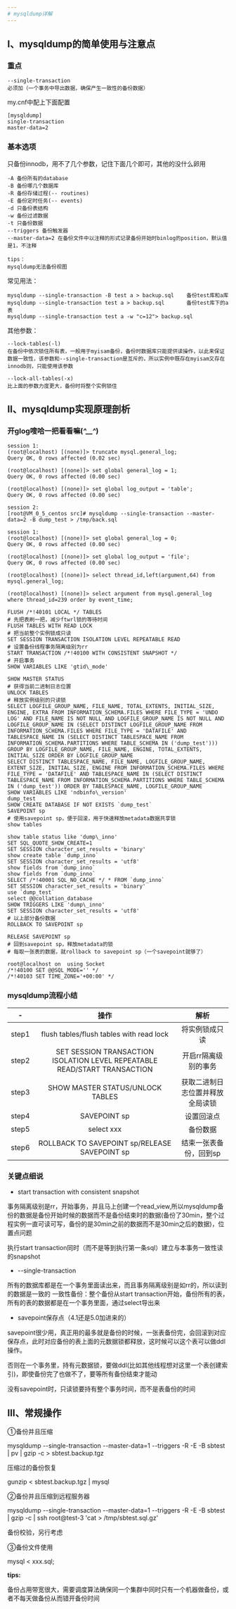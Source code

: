 ```yaml
---
# mysqldump详解
---
```


## Ⅰ、mysqldump的简单使用与注意点

### 重点
```
--single-transaction 
必须加（一个事务中导出数据，确保产生一致性的备份数据）
```

my.cnf中配上下面配置
```
[mysqldump]
single-transaction
master-data=2
```

### 基本选项
只备份innodb，用不了几个参数，记住下面几个即可，其他的没什么卵用
```
-A 备份所有的database
-B 备份哪几个数据库
-R 备份存储过程(-- routines)
-E 备份定时任务(-- events)
-d 只备份表结构
-w 备份过滤数据
-t 只备份数据
--triggers 备份触发器
--master-data=2 在备份文件中以注释的形式记录备份开始时binlog的position，默认值是1，不注释

tips：
mysqldump无法备份视图
```

常见用法：
```
mysqldump --single-transaction -B test a > backup.sql    备份test库和a库
mysqldump --single-transaction test a > backup.sql       备份test库下的a表
mysqldump --single-transaction test a -w "c=12"> backup.sql
```

其他参数：
```
--lock-tables(-l)
在备份中依次锁住所有表，一般用于myisam备份，备份时数据库只能提供读操作，以此来保证数据一致性，该参数和--single-transaction是互斥的，所以实例中既存在myisam又存在innodb则，只能使用该参数

--lock-all-tables(-x)
比上面的参数力度更大，备份时将整个实例锁住
```

## Ⅱ、mysqldump实现原理剖析

### 开glog嗖哈一把看看嘛(*^__^*) 
```
session 1:
(root@localhost) [(none)]> truncate mysql.general_log;
Query OK, 0 rows affected (0.02 sec)

(root@localhost) [(none)]> set global general_log = 1;
Query OK, 0 rows affected (0.00 sec)

(root@localhost) [(none)]> set global log_output = 'table';
Query OK, 0 rows affected (0.00 sec)

session 2:
[root@VM_0_5_centos src]# mysqldump --single-transaction --master-data=2 -B dump_test > /tmp/back.sql

session 1:
(root@localhost) [(none)]> set global general_log = 0;
Query OK, 0 rows affected (0.00 sec)

(root@localhost) [(none)]> set global log_output = 'file';
Query OK, 0 rows affected (0.00 sec)

(root@localhost) [(none)]> select thread_id,left(argument,64) from mysql.general_log;

(root@localhost) [(none)]> select argument from mysql.general_log where thread_id=239 order by event_time;

FLUSH /*!40101 LOCAL */ TABLES
# 先把表刷一把，减少ftwrl锁的等待时间
FLUSH TABLES WITH READ LOCK
# 把当前整个实例锁成只读
SET SESSION TRANSACTION ISOLATION LEVEL REPEATABLE READ
# 设置备份线程事务隔离级别为rr
START TRANSACTION /*!40100 WITH CONSISTENT SNAPSHOT */
# 开启事务
SHOW VARIABLES LIKE 'gtid\_mode'                                                                     
SHOW MASTER STATUS
# 获得当前二进制日志位置
UNLOCK TABLES
# 释放实例级别的只读锁
SELECT LOGFILE_GROUP_NAME, FILE_NAME, TOTAL_EXTENTS, INITIAL_SIZE, ENGINE, EXTRA FROM INFORMATION_SCHEMA.FILES WHERE FILE_TYPE = 'UNDO LOG' AND FILE_NAME IS NOT NULL AND LOGFILE_GROUP_NAME IS NOT NULL AND LOGFILE_GROUP_NAME IN (SELECT DISTINCT LOGFILE_GROUP_NAME FROM INFORMATION_SCHEMA.FILES WHERE FILE_TYPE = 'DATAFILE' AND TABLESPACE_NAME IN (SELECT DISTINCT TABLESPACE_NAME FROM INFORMATION_SCHEMA.PARTITIONS WHERE TABLE_SCHEMA IN ('dump_test'))) GROUP BY LOGFILE_GROUP_NAME, FILE_NAME, ENGINE, TOTAL_EXTENTS, INITIAL_SIZE ORDER BY LOGFILE_GROUP_NAME 
SELECT DISTINCT TABLESPACE_NAME, FILE_NAME, LOGFILE_GROUP_NAME, EXTENT_SIZE, INITIAL_SIZE, ENGINE FROM INFORMATION_SCHEMA.FILES WHERE FILE_TYPE = 'DATAFILE' AND TABLESPACE_NAME IN (SELECT DISTINCT TABLESPACE_NAME FROM INFORMATION_SCHEMA.PARTITIONS WHERE TABLE_SCHEMA IN ('dump_test')) ORDER BY TABLESPACE_NAME, LOGFILE_GROUP_NAME                                                                 
SHOW VARIABLES LIKE 'ndbinfo\_version'                                                              
dump_test                                                                                           
SHOW CREATE DATABASE IF NOT EXISTS `dump_test`                                                      
SAVEPOINT sp
# 使用savepoint sp，便于回滚，用于快速释放metadata数据共享锁
show tables                                                                                          
show table status like 'dump\_inno'                                                                 
SET SQL_QUOTE_SHOW_CREATE=1                                                                         
SET SESSION character_set_results = 'binary'                                                        
show create table `dump_inno`                                                                       
SET SESSION character_set_results = 'utf8'                                                          
show fields from `dump_inno`                                                                        
show fields from `dump_inno`                                                                        
SELECT /*!40001 SQL_NO_CACHE */ * FROM `dump_inno`                                                  
SET SESSION character_set_results = 'binary'                                                        
use `dump_test`                                                                                     
select @@collation_database                                                                         
SHOW TRIGGERS LIKE 'dump\_inno'                                                                     
SET SESSION character_set_results = 'utf8'
# 以上部分备份数据
ROLLBACK TO SAVEPOINT sp                                                                             
RELEASE SAVEPOINT sp
# 回到savepoint sp，释放metadata的锁
# 每取一张表的数据，就rollback to savepoint sp（一个savepoint就够了）

root@localhost on  using Socket                                                                     
/*!40100 SET @@SQL_MODE='' */                                                                       
/*!40103 SET TIME_ZONE='+00:00' */                                                                  
```

### mysqldump流程小结
|-|操作|解析|
|:-:|:-:|:-:|
|step1|flush tables/flush tables with read lock|将实例锁成只读|
|step2|SET SESSION TRANSACTION ISOLATION LEVEL REPEATABLE READ/START TRANSACTION|开启rr隔离级别的事务|
|step3|SHOW MASTER STATUS/UNLOCK TABLES|获取二进制日志位置并释放全局读锁|
|step4|SAVEPOINT sp|设置回滚点|
|step5|select xxx|备份数据|
|step6|ROLLBACK TO SAVEPOINT sp/RELEASE SAVEPOINT sp|结束一张表备份，回到sp|

### 关键点细说

- start transaction with consistent snapshot

事务隔离级别是rr，开始事务，并且马上创建一个read_view,所以mysqldump备份的数据是备份开始时候的数据而不是备份结束时的数据(备份了30min，整个过程实例一直可读可写，备份的是30min之前的数据而不是30min之后的数据)，位置点问题

执行start transaction同时（而不是等到执行第一条sql）建立与本事务一致性读的snapshot

- --single-transaction

所有的数据库都是在一个事务里面读出来，而且事务隔离级别是如rr的，所以读到的数据是一致的
一致性备份：整个备份从start transaction开始，备份所有的表，所有的表的数据都是在一个事务里面，通过select导出来

- savepoint保存点（4.1还是5.0加进来的）

savepoint很少用，真正用的最多就是备份的时候，一张表备份完，会回滚到对应保存点，此时对应备份的表上面的元数据锁都释放，这时候可以这个表可以做ddl操作。

否则在一个事务里，持有元数据锁，要做ddl(比如其他线程想对这里一个表创建索引)，即使备份完了也做不了，要等所有备份结束才能动

没有savepoint时，只读锁要持有整个事务时间，而不是表备份的时间

## Ⅲ、常规操作

①备份并且压缩

mysqldump --single-transaction --master-data=1 --triggers -R -E -B sbtest | pv | gzip -c > sbtest.backup.tgz

压缩过的备份恢复

gunzip < sbtest.backup.tgz | mysql

②备份并且压缩到远程服务器

mysqldump --single-transaction --master-data=1 --triggers -R -E -B sbtest | gzip -c | ssh root@test-3 'cat > /tmp/sbtest.sql.gz'

备份校验，另行考虑

③备份文件使用

mysql < xxx.sql;

**tips:**

备份占用带宽很大，需要调度算法确保同一个集群中同时只有一个机器做备份，或者不每天做备份从而错开备份时间
